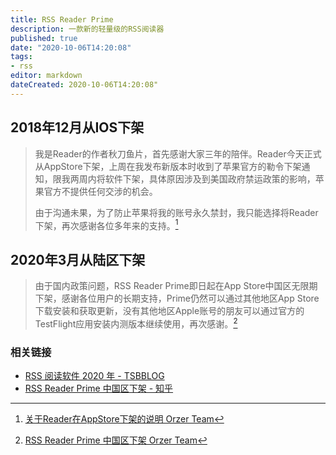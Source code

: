 ```yaml
---
title: RSS Reader Prime
description: 一款新的轻量级的RSS阅读器
published: true
date: "2020-10-06T14:20:08"
tags:
- rss
editor: markdown
dateCreated: 2020-10-06T14:20:08"
---
```


## 2018年12月从IOS下架

> 我是Reader的作者秋刀鱼片，首先感谢大家三年的陪伴。Reader今天正式从AppStore下架，上周在我发布新版本时收到了苹果官方的勒令下架通知，限我两周内将软件下架，具体原因涉及到美国政府禁运政策的影响，苹果官方不提供任何交涉的机会。
>
> 由于沟通未果，为了防止苹果将我的账号永久禁封，我只能选择将Reader下架，再次感谢各位多年来的支持。[^reader_end]

[^reader_end]: [关于Reader在AppStore下架的说明 Orzer Team](https://web.archive.org/web/20201006140715/http://orzer.zhangzichuan.cn/2018/12/17/reader_end/)

## 2020年3月从陆区下架

> 由于国内政策问题，RSS Reader Prime即日起在App Store中国区无限期下架，感谢各位用户的长期支持，Prime仍然可以通过其他地区App Store下载安装和获取更新，没有其他地区Apple账号的朋友可以通过官方的TestFlight应用安装内测版本继续使用，再次感谢。[^goodbye]

[^goodbye]: [RSS Reader Prime 中国区下架 Orzer Team](https://web.archive.org/web/20201006140824/http://orzer.zhangzichuan.cn/2020/03/31/goodbye/)

### 相关链接

+ [RSS 阅读软件 2020 年 - TSBBLOG](https://web.archive.org/web/20201006140442/https://tsb2blog.com/rss-reader)
+ [RSS Reader Prime 中国区下架 - 知乎](https://archive.is/2ZS5r "https://zhuanlan.zhihu.com/p/121632888")
